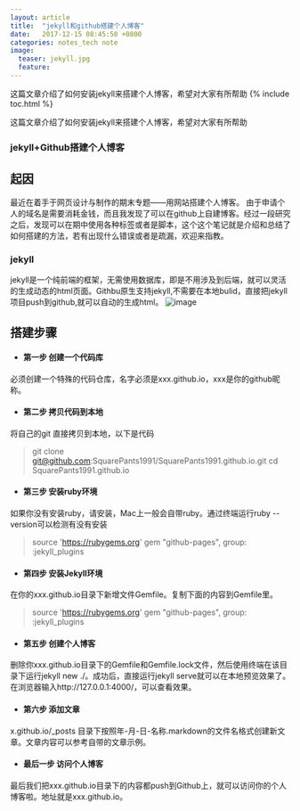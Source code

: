 ```yaml
---
layout: article
title:  "jekyll和github搭建个人博客"
date:   2017-12-15 08:45:50 +0800
categories: notes_tech note
image:
  teaser: jekyll.jpg
  feature:
---
```

这篇文章介绍了如何安装jekyll来搭建个人博客，希望对大家有所帮助
{% include toc.html %}

这篇文章介绍了如何安装jekyll来搭建个人博客，希望对大家有所帮助

### jekyll+Github搭建个人博客
## 起因
最近在着手于网页设计与制作的期末专题——用网站搭建个人博客。
由于申请个人的域名是需要消耗金钱，而且我发现了可以在github上自建博客。经过一段研究之后，发现可以在期中使用各种标签或者是脚本，这个这个笔记就是介绍和总结了如何搭建的方法，若有出现什么错误或者是疏漏，欢迎来指教。
### jekyll

jekyll是一个纯前端的框架，无需使用数据库，即是不用涉及到后端，就可以灵活的生成动态的html页面。Githbu原生支持jekyll,不需要在本地bulid，直接把jekyll项目push到github,就可以自动的生成html。
![image](https://upload-images.jianshu.io/upload_images/2949750-927907b6e1de330f.png?imageMogr2/auto-orient/)

## 搭建步骤
* #### 第一步 创建一个代码库
必须创建一个特殊的代码仓库，名字必须是xxx.github.io，xxx是你的github昵称。

* #### 第二步 拷贝代码到本地
将自己的git 直接拷贝到本地，以下是代码
> git clone git@github.com:SquarePants1991/SquarePants1991.github.io.git
cd SquarePants1991.github.io
* #### 第三步 安装ruby环境
如果你没有安装ruby，请安装，Mac上一般会自带ruby。通过终端运行ruby --version可以检测有没有安装
> source 'https://rubygems.org'
gem "github-pages", group: :jekyll_plugins
* #### 第四步 安装Jekyll环境
在你的xxx.github.io目录下新增文件Gemfile。复制下面的内容到Gemfile里。
> source 'https://rubygems.org'
gem "github-pages", group: :jekyll_plugins
* #### 第五步 创建个人博客
删除你xxx.github.io目录下的Gemfile和Gemfile.lock文件，然后使用终端在该目录下运行jekyll new ./。成功后，直接运行jekyll serve就可以在本地预览效果了。在浏览器输入http://127.0.0.1:4000/，可以查看效果。
* #### 第六步 添加文章
x.github.io/_posts
目录下按照年-月-日-名称.markdown的文件名格式创建新文章。文章内容可以参考自带的文章示例。
* ####  最后一步 访问个人博客
最后我们把xxx.github.io目录下的内容都push到Github上，就可以访问你的个人博客啦。地址就是xxx.github.io。



